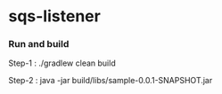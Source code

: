# sqs-listener

### Run and build
Step-1 : 
./gradlew clean build

Step-2 :
java -jar build/libs/sample-0.0.1-SNAPSHOT.jar
